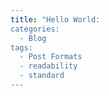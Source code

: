 ```yaml
---
title: "Hello World:
categories:
  - Blog
tags:
  - Post Formats
  - readability
  - standard
---
```


